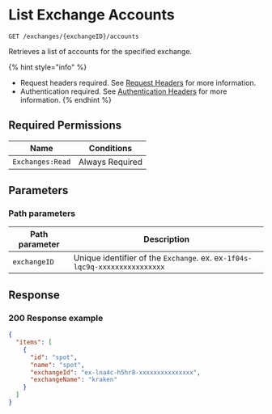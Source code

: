 # List Exchange Accounts

`GET /exchanges/{exchangeID}/accounts`

Retrieves a list of accounts for the specified exchange.

{% hint style="info" %}
* Request headers required. See [Request Headers](../../../getting-started/request-headers.md) for more information.
* Authentication required. See [Authentication Headers](../../../getting-started/request-headers.md#authentication-headers) for more information.
{% endhint %}

## Required Permissions

| Name             | Conditions      |
| ---------------- | --------------- |
| `Exchanges:Read` | Always Required |

## Parameters <a href="#parameters.1" id="parameters.1"></a>

### Path parameters <a href="#path-parameters" id="path-parameters"></a>

| Path parameter | Description                                                                |
| -------------- | -------------------------------------------------------------------------- |
| `exchangeID`   | Unique identifier of the `Exchange`. ex. ex`-1f04s-lqc9q-xxxxxxxxxxxxxxxx` |

## Response <a href="#native-currency-request-body" id="native-currency-request-body"></a>

### 200 Response example <a href="#response-example" id="response-example"></a>

```json
{
  "items": [
    {
      "id": "spot",
      "name": "spot",
      "exchangeId": "ex-lna4c-h5hr8-xxxxxxxxxxxxxxx",
      "exchangeName": "kraken"
    }
  ]
}
```
